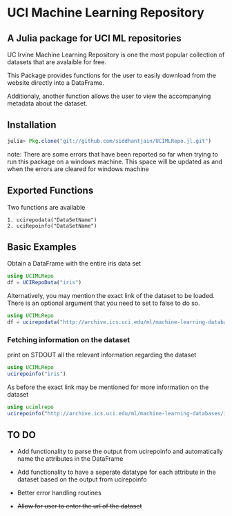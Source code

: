UCI Machine Learning Repository
===============================

A Julia package for UCI ML repositories
-----------------------------------------------------------------------

UC Irvine Machine Learning Repository is one the most popular collection of datasets that are avalaible for free. 

This Package provides functions for the user to easily download from the website directly into a DataFrame. 

Additionaly, another function allows the user to view the accompanying metadata about the dataset.

## Installation

```julia
julia> Pkg.clone("git://github.com/siddhantjain/UCIMLRepo.jl.git")
```
note: There are some errors that have been reported so far when trying to run this package on a windows machine. This space will be updated as and when the errors are cleared for windows machine

## Exported Functions

Two functions are available

	1. ucirepodata("DataSetName")
	2. uciRepoinfo("DataSetName")

## Basic Examples

Obtain a DataFrame with the entire iris data set

```julia
using UCIMLRepo
df = UCIRepoData("iris") 
```

Alternatively, you may mention the exact link of the dataset to be loaded. There is an optional argument that you need to set to false to do so.

```julia
using UCIMLRepo
df = ucirepodata("http://archive.ics.uci.edu/ml/machine-learning-databases/iris/iris.data",false) 
```

### Fetching information on the dataset

print on STDOUT all the relevant information regarding the dataset 

```julia
using UCIMLRepo
ucirepoinfo("iris") 
```
As before the exact link may be mentioned for more information on the dataset
```julia
using ucimlrepo
ucirepoinfo("http://archive.ics.uci.edu/ml/machine-learning-databases/iris/iris.names", false)
```

## TO DO

* Add functionality to parse the output from ucirepoinfo and automatically name the attributes in the DataFrame

* Add functionality to have a seperate datatype for each attribute in the dataset based on the output from ucirepoinfo

* Better error handling routines

* ~~Allow for user to enter the url of the dataset~~

 



